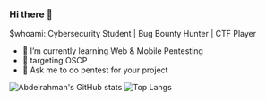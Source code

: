 ### Hi there 👋
$whoami: Cybersecurity Student | Bug Bounty Hunter | CTF Player 
- 🌱 I’m currently learning Web & Mobile Pentesting
- 🎯 targeting OSCP
- 💬 Ask me to do pentest for your project

![Abdelrahman's GitHub stats](https://github-readme-stats.vercel.app/api?username=naggar023&show_icons=true&theme=transparent)
![Top Langs](https://github-readme-stats.vercel.app/api/top-langs/?username=naggar023&theme=transparent)
